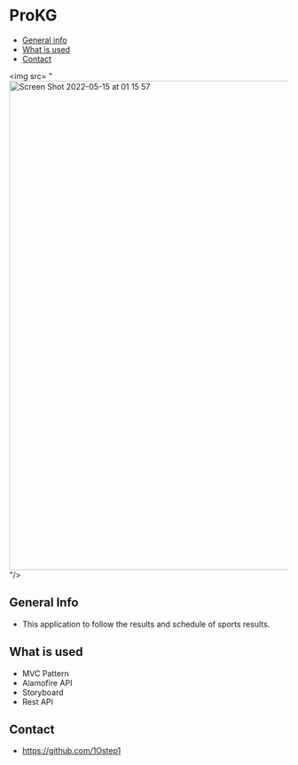 # ProKG

* [General info](#general-info)
* [What is used](#What-is-used)
* [Contact](#contact)

<img src= "<img width="882" alt="Screen Shot 2022-05-15 at 01 15 57" src="https://user-images.githubusercontent.com/60435025/168445447-dc124607-47be-4508-a688-02dd4d9c6054.png">
"/>

## General Info

* This application to follow the results and schedule of sports results.

## What is used
* MVC Pattern
* Alamofire API
* Storyboard
* Rest API

## Contact

* https://github.com/1Ostep1
